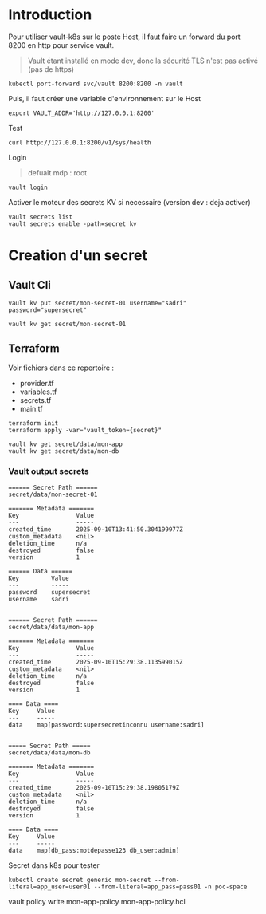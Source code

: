 # Introduction
Pour utiliser vault-k8s sur le poste Host, il faut faire un forward du port 8200 en http pour service vault.
> Vault étant installé en mode dev, donc la sécurité TLS n'est pas activé (pas de https)
```
kubectl port-forward svc/vault 8200:8200 -n vault
```

Puis, il faut créer une variable d'environnement sur le Host
```
export VAULT_ADDR='http://127.0.0.1:8200'
```

Test
```
curl http://127.0.0.1:8200/v1/sys/health
```

Login
> defualt mdp : root
```
vault login
```

Activer le moteur des secrets KV si necessaire (version dev : deja activer)
```
vault secrets list
vault secrets enable -path=secret kv
```

# Creation d'un secret

## Vault Cli
```
vault kv put secret/mon-secret-01 username="sadri" password="supersecret"

vault kv get secret/mon-secret-01
```

## Terraform
Voir fichiers dans ce repertoire : 
- provider.tf
- variables.tf
- secrets.tf
- main.tf

```
terraform init
terraform apply -var="vault_token={secret}"
```

```
vault kv get secret/data/mon-app
vault kv get secret/data/mon-db
```

### Vault output secrets
```
====== Secret Path ======
secret/data/mon-secret-01

======= Metadata =======
Key                Value
---                -----
created_time       2025-09-10T13:41:50.304199977Z
custom_metadata    <nil>
deletion_time      n/a
destroyed          false
version            1

====== Data ======
Key         Value
---         -----
password    supersecret
username    sadri


====== Secret Path ======
secret/data/data/mon-app

======= Metadata =======
Key                Value
---                -----
created_time       2025-09-10T15:29:38.113599015Z
custom_metadata    <nil>
deletion_time      n/a
destroyed          false
version            1

==== Data ====
Key     Value
---     -----
data    map[password:supersecretinconnu username:sadri]


===== Secret Path =====
secret/data/data/mon-db

======= Metadata =======
Key                Value
---                -----
created_time       2025-09-10T15:29:38.19805179Z
custom_metadata    <nil>
deletion_time      n/a
destroyed          false
version            1

==== Data ====
Key     Value
---     -----
data    map[db_pass:motdepasse123 db_user:admin]
```

Secret dans k8s pour tester
```
kubectl create secret generic mon-secret --from-literal=app_user=user01 --from-literal=app_pass=pass01 -n poc-space
```

vault policy write mon-app-policy mon-app-policy.hcl